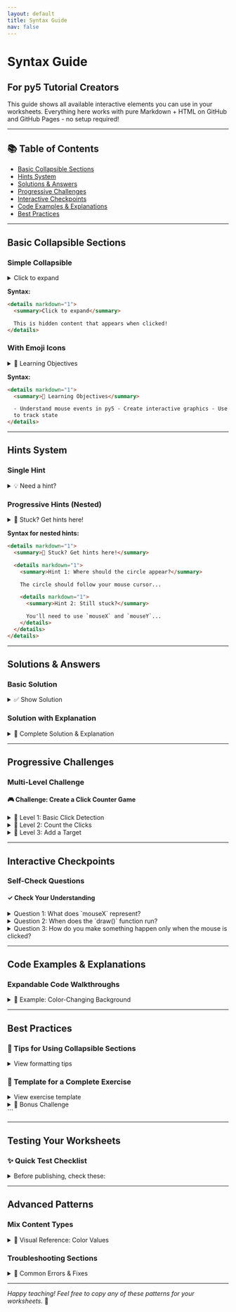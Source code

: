 ```yaml
---
layout: default
title: Syntax Guide
nav: false
---
```


# Syntax Guide

## For py5 Tutorial Creators

This guide shows all available interactive elements you can use in your worksheets. Everything here works with pure Markdown + HTML on GitHub and GitHub Pages - no setup required!

---

## 📚 Table of Contents

- [Basic Collapsible Sections](#basic-collapsible-sections)
- [Hints System](#hints-system)
- [Solutions & Answers](#solutions--answers)
- [Progressive Challenges](#progressive-challenges)
- [Interactive Checkpoints](#interactive-checkpoints)
- [Code Examples & Explanations](#code-examples--explanations)
- [Best Practices](#best-practices)

---

## Basic Collapsible Sections

### Simple Collapsible

<details markdown="1">
<summary>Click to expand</summary>

This is hidden content that appears when clicked!

</details>

**Syntax:**

```html
<details markdown="1">
  <summary>Click to expand</summary>

  This is hidden content that appears when clicked!
</details>
```

### With Emoji Icons

<details markdown="1">
<summary>🎯 Learning Objectives</summary>

- Understand mouse events in py5
- Create interactive graphics
- Use variables to track state

</details>

**Syntax:**

```html
<details markdown="1">
  <summary>🎯 Learning Objectives</summary>

  - Understand mouse events in py5 - Create interactive graphics - Use variables
  to track state
</details>
```

---

## Hints System

### Single Hint

<details markdown="1">
<summary>💡 Need a hint?</summary>

Remember that `mouseX` and `mouseY` give you the current mouse position. You can use these anywhere in your code!

</details>

### Progressive Hints (Nested)

<details markdown="1">
<summary>🤔 Stuck? Get hints here!</summary>

<details markdown="1">
<summary>Hint 1: Where should the circle appear?</summary>

The circle should follow your mouse cursor. Think about which variables give you the mouse position...

<details markdown="1">
<summary>Hint 2: Still stuck?</summary>

You'll need to use `mouseX` for the x-coordinate and `mouseY` for the y-coordinate of your circle.

<details markdown="1">
<summary>Hint 3: Final hint!</summary>

Replace the fixed numbers in `circle(200, 200, 50)` with `circle(mouseX, mouseY, 50)`

</details>
</details>
</details>
</details>

**Syntax for nested hints:**

```html
<details markdown="1">
  <summary>🤔 Stuck? Get hints here!</summary>

  <details markdown="1">
    <summary>Hint 1: Where should the circle appear?</summary>

    The circle should follow your mouse cursor...

    <details markdown="1">
      <summary>Hint 2: Still stuck?</summary>

      You'll need to use `mouseX` and `mouseY`...
    </details>
  </details>
</details>
```

---

## Solutions & Answers

### Basic Solution

<details markdown="1">
<summary>✅ Show Solution</summary>

```python
def setup():
    size(400, 400)

def draw():
    background(220)
    circle(mouseX, mouseY, 50)
```

</details>

### Solution with Explanation

<details markdown="1">
<summary>🎉 Complete Solution & Explanation</summary>

### The Code:

```python
def setup():
    size(400, 400)
    background(255)

def draw():
    # Don't clear the background - create a painting effect!
    fill(random(255), random(255), random(255))
    circle(mouseX, mouseY, 20)
```

### How it works:

1. **No background() in draw()** - This means previous circles stay on screen
2. **random(255)** - Generates random colors for each circle
3. **mouseX, mouseY** - Makes circles appear at cursor position

Try moving your mouse slowly for a snake-like effect!

</details>

---

## Progressive Challenges

### Multi-Level Challenge

#### 🎮 Challenge: Create a Click Counter Game

<details markdown="1">
<summary>📝 Level 1: Basic Click Detection</summary>

Create a program that prints "Click!" to the console each time you click.

<details markdown="1">
<summary>💡 Need help?</summary>

You'll need the `mousePressed()` function:

```python
def mousePressed():
    print("Click!")
```

</details>

<details markdown="1">
<summary>✅ Solution</summary>

```python
def setup():
    size(400, 400)

def draw():
    background(200)

def mousePressed():
    print("Click!")
```

</details>
</details>

<details markdown="1">
<summary>📝 Level 2: Count the Clicks</summary>

Now make it count how many times you've clicked and display the number on screen.

<details markdown="1">
<summary>💡 Need help?</summary>

You'll need a global variable to store the count:

```python
click_count = 0  # Define outside functions

def mousePressed():
    global click_count
    click_count += 1
```

</details>

<details markdown="1">
<summary>✅ Solution</summary>

```python
click_count = 0

def setup():
    size(400, 400)
    textSize(32)

def draw():
    background(200)
    text(f"Clicks: {click_count}", 150, 200)

def mousePressed():
    global click_count
    click_count += 1
```

</details>
</details>

<details markdown="1">
<summary>📝 Level 3: Add a Target</summary>

Draw a circle target. Only count clicks when the user clicks inside the circle!

<details markdown="1">
<summary>✅ Solution</summary>

```python
click_count = 0
target_x = 200
target_y = 200
target_size = 50

def setup():
    size(400, 400)
    textSize(32)

def draw():
    background(200)

    # Draw target
    fill(255, 0, 0)
    circle(target_x, target_y, target_size)

    # Draw score
    fill(0)
    text(f"Score: {click_count}", 150, 50)

def mousePressed():
    global click_count
    # Check if click is inside circle
    distance = dist(mouseX, mouseY, target_x, target_y)
    if distance < target_size/2:
        click_count += 1
```

</details>
</details>

---

## Interactive Checkpoints

### Self-Check Questions

#### ✓ Check Your Understanding

<details markdown="1">
<summary>Question 1: What does `mouseX` represent?</summary>

**Answer:** `mouseX` represents the current horizontal (x) position of the mouse cursor within the sketch window, measured in pixels from the left edge.

</details>

<details markdown="1">
<summary>Question 2: When does the `draw()` function run?</summary>

**Answer:** The `draw()` function runs continuously in a loop, approximately 60 times per second (60 FPS) by default, after `setup()` completes.

</details>

<details markdown="1">
<summary>Question 3: How do you make something happen only when the mouse is clicked?</summary>

**Answer:** Use the `mousePressed()` function. This function is called once each time the mouse button is pressed down.

```python
def mousePressed():
    # Your code here runs once per click
    print("Clicked!")
```

</details>

---

## Code Examples & Explanations

### Expandable Code Walkthroughs

<details markdown="1">
<summary>📖 Example: Color-Changing Background</summary>

### Complete Code:

```python
bg_color = 0

def setup():
    size(400, 400)

def draw():
    background(bg_color)

def mousePressed():
    global bg_color
    bg_color = random(255)
```

<details markdown="1">
<summary>🔍 Line-by-line explanation</summary>

1. **`bg_color = 0`** - Creates a global variable to store our background color (starts as black)

2. **`def setup():`** - Runs once at the start

   - **`size(400, 400)`** - Creates a 400x400 pixel window

3. **`def draw():`** - Runs repeatedly (60 times/second)

   - **`background(bg_color)`** - Fills the background with our stored color

4. **`def mousePressed():`** - Runs once each time mouse is clicked
   - **`global bg_color`** - Tells Python we want to modify the global variable
   - **`bg_color = random(255)`** - Sets background to a random grayscale value

</details>
</details>

---

## Best Practices

### 📌 Tips for Using Collapsible Sections

<details markdown="1">
<summary>View formatting tips</summary>

1. **Always leave a blank line** after `<summary>` tags when using markdown inside
2. **Use clear, action-oriented labels** like "Click for hint" or "Show solution"
3. **Use emoji sparingly but consistently**:

   - 💡 for hints
   - ✅ for solutions
   - 🎯 for objectives
   - 📝 for exercises
   - ⚠️ for warnings
   - 🎮 for challenges

4. **Structure hints progressively** - from vague to specific
5. **Include "Try it yourself first!"** messages before solutions

</details>

### 📝 Template for a Complete Exercise

<details markdown="1">
<summary>View exercise template</summary>

````markdown
## Exercise: [Name]

**Goal:** [What students will create]

### Instructions

[Step-by-step what to do]

<details markdown="1">
<summary>💡 Hints</summary>

<details markdown="1">
<summary>Hint 1</summary>
[Gentle nudge]
</details>

<details markdown="1">
<summary>Hint 2</summary>
[More specific help]
</details>

</details>

<details markdown="1">
<summary>✅ Solution</summary>

```python
# Complete solution code
```
````

**How it works:**
[Explanation]

</details>

<details markdown="1">
<summary>🚀 Bonus Challenge</summary>
[Extension activity for fast finishers]
</details>
```

</details>

---

## Testing Your Worksheets

### ✨ Quick Test Checklist

<details markdown="1">
<summary>Before publishing, check these:</summary>

- [ ] All code blocks have proper syntax highlighting (```python)
- [ ] Hints progress from general to specific
- [ ] Solutions include explanations, not just code
- [ ] Tested on both GitHub and GitHub Pages
- [ ] Mobile-friendly (test on phone!)
- [ ] No nested details more than 3 levels deep
- [ ] All emoji render correctly
- [ ] Code is copy-pasteable

</details>

---

## Advanced Patterns

### Mix Content Types

<details markdown="1">
<summary>🎨 Visual Reference: Color Values</summary>

| Color | RGB Code        | py5 Code          |
| ----- | --------------- | ----------------- |
| Red   | (255, 0, 0)     | `fill(255, 0, 0)` |
| Green | (0, 255, 0)     | `fill(0, 255, 0)` |
| Blue  | (0, 0, 255)     | `fill(0, 0, 255)` |
| White | (255, 255, 255) | `fill(255)`       |
| Black | (0, 0, 0)       | `fill(0)`         |

**Try it:**

```python
fill(255, 0, 0)  # Red
circle(200, 200, 100)
```

</details>

### Troubleshooting Sections

<details markdown="1">
<summary>🔧 Common Errors & Fixes</summary>

<details markdown="1">
<summary>Error: "NameError: name 'mouseX' is not defined"</summary>

**Cause:** You're trying to use `mouseX` outside of a py5 function.

**Fix:** Make sure you're using `mouseX` inside functions like `draw()` or `mousePressed()`, not at the top level of your code.

❌ **Wrong:**

```python
x = mouseX  # This won't work!

def draw():
    circle(x, 200, 50)
```

✅ **Correct:**

```python
def draw():
    x = mouseX  # Use it inside the function
    circle(x, 200, 50)
```

</details>

<details markdown="1">
<summary>Error: "Nothing happens when I click"</summary>

**Cause:** Function name might be wrong.

**Fix:** Make sure it's `mousePressed()` not `mouse_pressed()` or `mousepressed()`

</details>

</details>

---

_Happy teaching! Feel free to copy any of these patterns for your worksheets._ 🚀
